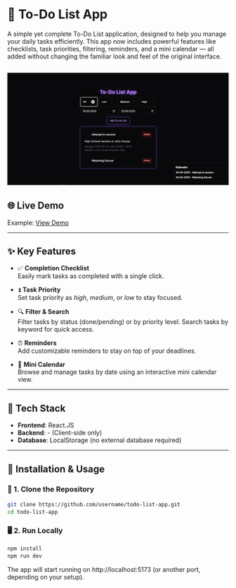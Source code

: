 # 📝 To-Do List App

A simple yet complete To-Do List application, designed to help you manage your daily tasks efficiently. This app now includes powerful features like checklists, task priorities, filtering, reminders, and a mini calendar — all added without changing the familiar look and feel of the original interface.

![Screenshot](public/screenshot.png)
---

## 🌐 Live Demo

Example: [View Demo](https://put-todolist.netlify.app)

---

## ✨ Key Features

- ✅ **Completion Checklist**  
  Easily mark tasks as completed with a single click.

- ⏫ **Task Priority**  
  Set task priority as *high*, *medium*, or *low* to stay focused.

- 🔍 **Filter & Search**  
  Filter tasks by status (done/pending) or by priority level. Search tasks by keyword for quick access.

- ⏰ **Reminders**  
  Add customizable reminders to stay on top of your deadlines.

- 📅 **Mini Calendar**  
  Browse and manage tasks by date using an interactive mini calendar view.

---

## 🧱 Tech Stack

- **Frontend**: React.JS
- **Backend**: - (Client-side only)
- **Database**: LocalStorage (no external database required)

---

## 🚀 Installation & Usage

### 🔧 1. Clone the Repository

```bash
git clone https://github.com/username/todo-list-app.git
cd todo-list-app
```

### 🖥️ 2. Run Locally
```bash
npm install
npm run dev
```

The app will start running on http://localhost:5173 (or another port, depending on your setup).
